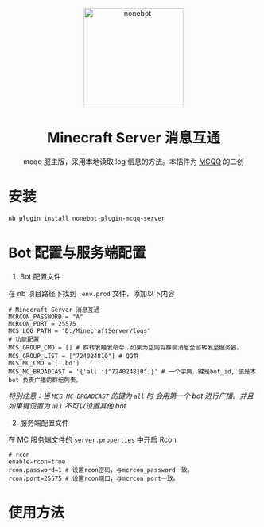 <p align="center">
  <a href="https://v2.nonebot.dev/"><img src="https://v2.nonebot.dev/logo.png" width="200" height="200" alt="nonebot"></a>
</p>
<div align="center">

# Minecraft Server 消息互通

mcqq 服主版，采用本地读取 log 信息的方法。本插件为 [MCQQ](https://github.com/17TheWord/nonebot-plugin-mcqq) 的二创

</div>

# 安装

```bash
nb plugin install nonebot-plugin-mcqq-server
```

# Bot 配置与服务端配置

1. Bot 配置文件

在 nb 项目路径下找到 `.env.prod` 文件，添加以下内容

```dotenv
# Minecraft Server 消息互通
MCRCON_PASSWORD = "A"
MCRCON_PORT = 25575
MCS_LOG_PATH = "D:/MinecraftServer/logs"
# 功能配置
MCS_GROUP_CMD = [] # 群转发触发命令，如果为空则将群聊消息全部转发至服务器。
MCS_GROUP_LIST = ["724024810"] # QQ群
MCS_MC_CMD = ['.bd']
MCS_MC_BROADCAST = '{'all':["724024810"]}' # 一个字典，键是bot_id, 值是本 bot 负责广播的群组列表。
```

_特别注意：当 `MCS_MC_BROADCAST` 的键为 `all` 时 会用第一个 bot 进行广播。并且如果键设置为 `all` 不可以设置其他 bot_

2. 服务端配置文件

在 MC 服务端文件的 `server.properties` 中开启 Rcon

```properties
# rcon
enable-rcon=true
rcon.password=1 # 设置rcon密码，与mcrcon_password一致。
rcon.port=25575 # 设置rcon端口，与mcrcon_port一致。
```

# 使用方法
